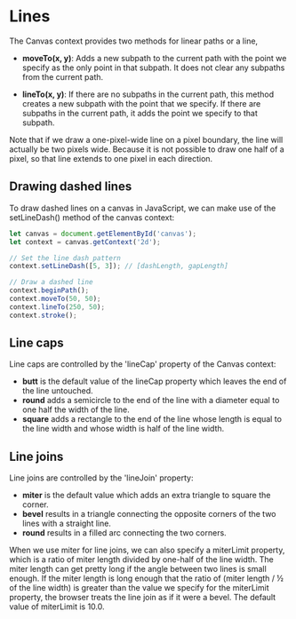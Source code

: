 # Lines

The Canvas context provides two methods for linear paths or a line,

* **moveTo(x, y)**: Adds a new subpath to the current path with the point we specify as the only point in that subpath. It does not clear any subpaths from the current path.

* **lineTo(x, y)**: If there are no subpaths in the current path, this method creates a new subpath with the point that we specify. If there are subpaths in the current path, it adds the point we specify to that subpath.

Note that if we draw a one-pixel-wide line on a pixel boundary, the line will actually be
two pixels wide. Because it is not possible to draw one half of a pixel, so that line extends to one pixel in each direction.

## Drawing dashed lines

To draw dashed lines on a canvas in JavaScript, we can make use of the setLineDash() method of the canvas context:
```javascript
let canvas = document.getElementById('canvas');
let context = canvas.getContext('2d');

// Set the line dash pattern
context.setLineDash([5, 3]); // [dashLength, gapLength]

// Draw a dashed line
context.beginPath();
context.moveTo(50, 50);
context.lineTo(250, 50);
context.stroke();
```

## Line caps 

Line caps are controlled by the 'lineCap' property of the Canvas context:
* **butt** is the default value of the lineCap property which leaves the end of the line untouched.
* **round** adds a semicircle to the end of the line with a diameter equal to one half the width of the line. 
* **square** adds a rectangle to the end of the line whose length is equal to the line width and
whose width is half of the line width.

## Line joins

Line joins are controlled by the 'lineJoin' property: 
* **miter** is the default value which adds an extra triangle to square the corner. 
* **bevel** results in a triangle connecting the opposite corners of the two lines with a straight line.
* **round** results in a filled arc connecting the two corners.

When we use miter for line joins, we can also specify a miterLimit property, which is a ratio of miter length divided by one-half of the line width. The miter length can get pretty long if the angle between two lines is small enough. If the miter length is long enough that the ratio of (miter length / ½ of the line width) is greater than the value we specify for the miterLimit property, the browser treats the line join as if it were a bevel. The default value of miterLimit is 10.0.
